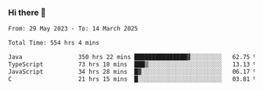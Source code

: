 ### Hi there 👋

<!--START_SECTION:waka-->

```txt
From: 29 May 2023 - To: 14 March 2025

Total Time: 554 hrs 4 mins

Java                350 hrs 22 mins ███████████████▓░░░░░░░░░   62.75 %
TypeScript          73 hrs 18 mins  ███▒░░░░░░░░░░░░░░░░░░░░░   13.13 %
JavaScript          34 hrs 28 mins  █▓░░░░░░░░░░░░░░░░░░░░░░░   06.17 %
C                   21 hrs 15 mins  █░░░░░░░░░░░░░░░░░░░░░░░░   03.81 %
```

<!--END_SECTION:waka-->
<!--
**the-beef-calculator/the-beef-calculator** is a ✨ _special_ ✨ repository because its `README.md` (this file) appears on your GitHub profile.

Here are some ideas to get you started:

- 🔭 I’m currently working on ...
- 🌱 I’m currently learning ...
- 👯 I’m looking to collaborate on ...
- 🤔 I’m looking for help with ...
- 💬 Ask me about ...
- 📫 How to reach me: ...
- 😄 Pronouns: ...
- ⚡ Fun fact: ...
-->
